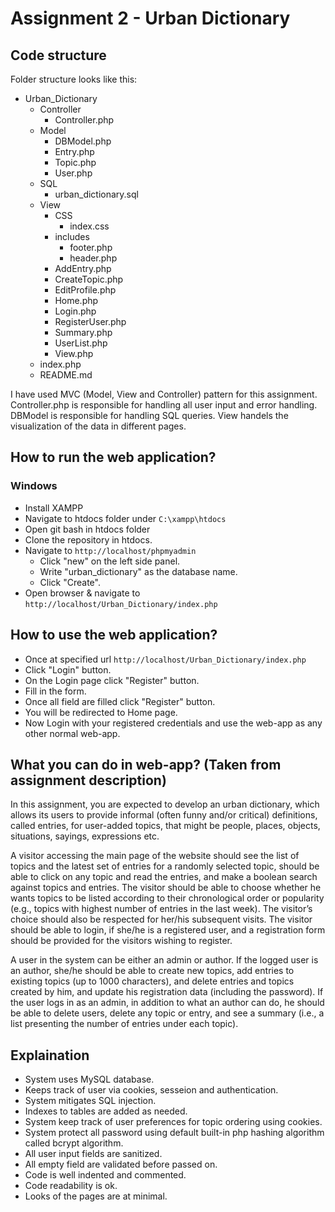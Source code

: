 # Assignment 2 - Urban Dictionary

## Code structure
Folder structure looks like this:
- Urban_Dictionary
    - Controller
        - Controller.php
    - Model
        - DBModel.php
        - Entry.php
        - Topic.php
        - User.php
    - SQL
        - urban_dictionary.sql
    - View
        - CSS
            - index.css
        - includes
            - footer.php
            - header.php
        - AddEntry.php
        - CreateTopic.php
        - EditProfile.php
        - Home.php
        - Login.php
        - RegisterUser.php
        - Summary.php
        - UserList.php
        - View.php
    - index.php
    - README.md

I have used MVC (Model, View and Controller) pattern for this assignment. Controller.php is responsible for handling all user input and error handling. DBModel is responsible for handling SQL queries. View handels the visualization of the data in different pages.

## How to run the web application?
### Windows
- Install XAMPP
- Navigate to htdocs folder under ```C:\xampp\htdocs```
- Open git bash in htdocs folder
- Clone the repository in htdocs.
- Navigate to ```http://localhost/phpmyadmin```
    - Click "new" on the left side panel.
    - Write "urban_dictionary" as the database name.
    - Click "Create".
- Open browser & navigate to ```http://localhost/Urban_Dictionary/index.php```

## How to use the web application?
- Once at specified url ```http://localhost/Urban_Dictionary/index.php```
- Click "Login" button.
- On the Login page click "Register" button.
- Fill in the form.
- Once all field are filled click "Register" button.
- You will be redirected to Home page.
- Now Login with your registered credentials and use the web-app as any other normal web-app.


## What you can do in web-app? (Taken from assignment description)
In this assignment, you are expected to develop an urban dictionary, which allows its users to provide informal (often funny and/or critical) definitions, called entries, for user-added topics, that might be people, places, objects, situations, sayings, expressions etc.

A visitor accessing the main page of the website should see the list of topics and the latest set of entries for a randomly selected topic, should be able to click on any topic and read the entries, and make a boolean search against topics and entries. The visitor should be able to choose whether he wants topics to be listed according to their chronological order or popularity (e.g., topics with highest number of entries in the last week). The visitor’s choice should also be respected for her/his subsequent visits. The visitor should be able to login, if she/he is a registered user, and a registration form should be provided for the visitors wishing to register.

A user in the system can be either an admin or author. If the logged user is an author, she/he should be able to create new topics, add entries to existing topics (up to 1000 characters), and delete entries and topics created by him, and update his registration data (including the password). If the user logs in as an admin, in addition to what an author can do, he should be able to delete users, delete any topic or entry, and see a summary (i.e., a list presenting the number of entries under each topic).

## Explaination
- System uses MySQL database.
- Keeps track of user via cookies, sesseion and authentication.
- System mitigates SQL injection.
- Indexes to tables are added as needed.
- System keep track of user preferences for topic ordering using cookies.
- System protect all password using default built-in php hashing algorithm called bcrypt algorithm.
- All user input fields are sanitized.
- All empty field are validated before passed on.
- Code is well indented and commented.
- Code readability is ok.
- Looks of the pages are at minimal.
